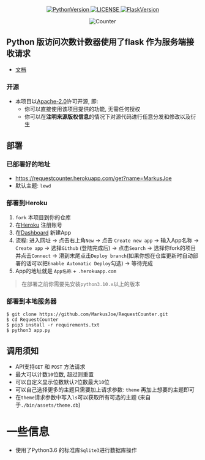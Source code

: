 <p align="center">
    <a href="https://github.com/MarkusJoe/FlaskRequestCounter">
        <img src="https://img.shields.io/badge/Python-3.9.x-blue.svg" alt="PythonVersion">
        <img src="https://img.shields.io/badge/LINCESE-Apache2.0-orange.svg" alt="LICENSE">
        <img src="https://img.shields.io/badge/Falsk-2.0.2-purple" alt="FlaskVersion">
    </a>
</p>

<div align="center">
    <img src="https://requestcounters.herokuapp.com/get?name=MarkusJoe" alt="Counter">
</div>

## Python 版访问次数计数器使用了flask 作为服务端接收请求
*  [文档](https://request-counter-docs.vercel.app/#/)
### 开源
- 本项目以[Apache-2.0](./LICENSE)许可开源, 即:
  - 你可以直接使用该项目提供的功能, 无需任何授权
  - 你可以在**注明来源版权信息**的情况下对源代码进行任意分发和修改以及衍生
  
## 部署
### 已部署好的地址
* https://requestcounter.herokuapp.com/get?name=MarkusJoe
* 默认主题: `lewd`


### 部署到Heroku
1. `fork` 本项目到你的仓库
2. 在[Heroku](https://www.heroku.com/) 注册账号
3. 在[Dashboard](https://dashboard.heroku.com/apps) 新建App 
4. 流程: 进入网址 -> 点击右上角`New` -> 点击 `Create new app` -> 输入App名称 -> `Create app` -> 选择`Github` (登陆完成后) -> 点击`Search` -> 选择你fork的项目并点击`Connect` -> 滑到末尾点击`Deploy branch`(如果你想在仓库更新时自动部署的话可以把`Enable Automatic Deploy`勾选) -> 等待完成 
5. App的地址就是 `App名称` + `.herokuapp.com`

> 在部署之前你需要先安装`python3.10.x`以上的版本 
### 部署到本地服务器
 ```shell
 $ git clone https://github.com/MarkusJoe/RequestCounter.git
 $ cd RequestCounter
 $ pip3 install -r requirements.txt
 $ python3 app.py 
 ```

## 调用须知
- API支持`GET` 和 `POST` 方法请求
- 最大可以计数`10`位数, 超过则重置
- 可以自定义显示位数默认`7`位数最大`10`位
- 可以自己选择更多的主题只需要加上请求参数: `theme` 再加上想要的主题即可
- 在`theme`请求参数中写入`ls`可以获取所有可选的主题 (来自于`./bin/assets/theme.db`)


# 一些信息
- 使用了Python3.6 的标准库`Sqlite3`进行数据库操作
